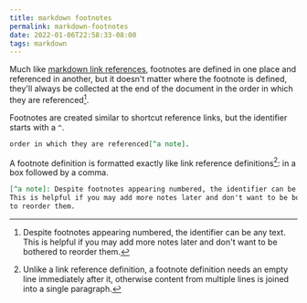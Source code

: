 ```yaml
---
title: markdown footnotes
permalink: markdown-footnotes
date: 2022-01-06T22:58:33-08:00
tags: markdown
---
```


Much like [markdown link references], footnotes are defined in one place and
referenced in another, but it doesn't matter where the footnote is defined,
they'll always be collected at the end of the document in the order in which
they are referenced[^a note].

Footnotes are created similar to shortcut reference links, but the identifier
starts with a `^`.

```markdown
order in which they are referenced[^a note].
```

A footnote definition is formatted exactly like link reference
definitions[^needs cr]: in a box followed by a comma.

```markdown
[^a note]: Despite footnotes appearing numbered, the identifier can be any text.
This is helpful if you may add more notes later and don't want to be bothered
to reorder them.
```

[^a note]: Despite footnotes appearing numbered, the identifier can be any text.
This is helpful if you may add more notes later and don't want to be bothered
to reorder them.

[^needs cr]: Unlike a link reference definition, a footnote definition needs
an empty line immediately after it, otherwise content from multiple lines is
joined into a single paragraph.

[markdown link references]: ../markdown-link-references
